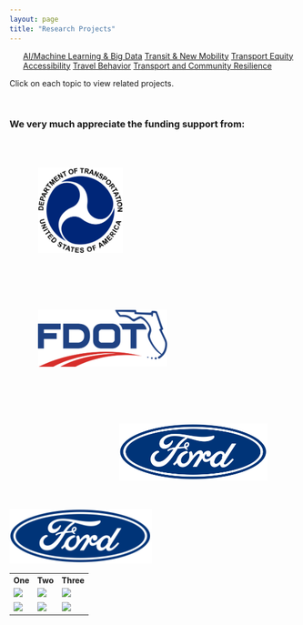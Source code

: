 ```yaml
---
layout: page
title: "Research Projects"
---
```


<article>
<nav>
  <ul>
    <a href="{{site.baseurl}}/aibigdata/" class="{% if page.url contains 'aibigdata' %}current{% endif %}">AI/Machine Learning & Big Data</a>
    <a href="{{site.baseurl}}/transitnewmobility/" class="{% if page.url contains 'transitnewmobility' %}current{% endif %}">Transit & New Mobility</a>
    <a href="{{site.baseurl}}/equity/" class="{% if page.url contains 'equity' %}current{% endif %}">Transport Equity</a>
    <a href="{{site.baseurl}}/accessibility/" class="{% if page.url contains 'accessibility' %}current{% endif %}">Accessibility</a>
    <a href="{{site.baseurl}}/travelbehavior/" class="{% if page.url contains 'travelbehavior' %}current{% endif %}">Travel Behavior</a>
    <a href="{{site.baseurl}}/resilience/" class="{% if page.url contains 'resilience' %}current{% endif %}">Transport and Community Resilience</a>
  </ul>
</nav>
   <p tyle="font-size:120%;">Click on each topic to view related projects. </p>
</article>

&nbsp; 

### We very much appreciate the funding support from:
<img align="left" height="150" src="https://github.com/jacobyan0/jacobyan0.github.io/raw/master/images/Other/usdot.png" style="vertical-align:middle;margin: 50px 50px"> 
<img align="center" height="100" src="https://github.com/jacobyan0/jacobyan0.github.io/raw/master/images/Other/fdot.png" style="vertical-align:middle;margin: 50px 50px"> 
<img align="right" height="100" src="https://github.com/jacobyan0/jacobyan0.github.io/raw/master/images/Other/Ford.png" style="vertical-align:middle;margin: 50px 50px"> 


<img src="https://github.com/jacobyan0/jacobyan0.github.io/raw/master/images/Other/Ford.png" width="250"> 

<div>
<table>
  <tr>
     <th>One</th>
     <th>Two</th>
      <th>Three</th>
  </tr>
  <tr>
      <td><img src=”https://github.com/jacobyan0/jacobyan0.github.io/raw/master/images/Other/usdot.png” width="250"></td>
      <td><img src=”https://github.com/jacobyan0/jacobyan0.github.io/raw/master/images/Other/fdot.png” width="250"></td>
      <td><img src=”https://github.com/jacobyan0/jacobyan0.github.io/raw/master/images/Other/Ford.png” width="250"></td>
  </tr>
  <tr>
      <td><img src=”https://github.com/jacobyan0/jacobyan0.github.io/raw/master/images/Other/Poverty%20Solutions.jpg” width="250"></td>
      <td><img src=”https://github.com/jacobyan0/jacobyan0.github.io/raw/master/images/Other/fta.jpg” width="250"></td>
      <td><img src=”https://github.com/jacobyan0/jacobyan0.github.io/raw/master/images/Other/NHC.png” width="250"></td>
  </tr>
</table>
</div>
